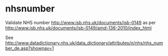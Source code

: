 nhsnumber
=========

Validate NHS number http://www.isb.nhs.uk/documents/isb-0149 
as per http://www.isb.nhs.uk/documents/isb-0149/amd-136-2010/index_html


See
http://www.datadictionary.nhs.uk/data_dictionary/attributes/n/nhs/nhs_number_de.asp?shownav=1 

